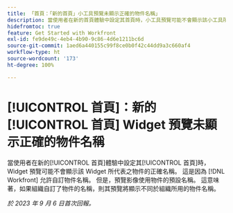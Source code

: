 ```yaml
---
title: 「首頁：「新的首頁」小工具預覽未顯示正確的物件名稱」
description: 當使用者在新的首頁體驗中設定其首頁時，小工具預覽可能不會顯示該小工具所代表之物件的正確名稱。這是因為 Workfront 允許自訂物件名稱。 但是，預覽影像會使用物件的預設名稱。 這意味著，如果組織自訂了物件的名稱，則其預覽將顯示不同於組織所用的物件名稱。
hidefromtoc: true
feature: Get Started with Workfront
exl-id: fe9de49c-4eb4-4b90-9c86-4d6e1211bc6d
source-git-commit: 1aed6a440155c99f8ce0b0f42c44dd9a3c660af4
workflow-type: ht
source-wordcount: '173'
ht-degree: 100%

---
```


# [!UICONTROL 首頁]：新的[!UICONTROL 首頁] Widget 預覽未顯示正確的物件名稱

<!--valid issue; won't fix-->

當使用者在新的[!UICONTROL 首頁]體驗中設定其[!UICONTROL 首頁]時，Widget 預覽可能不會顯示該 Widget 所代表之物件的正確名稱。 這是因為 [!DNL Workfront] 允許自訂物件名稱。 但是，預覽影像使用物件的預設名稱。 這意味著，如果組織自訂了物件的名稱，則其預覽將顯示不同於組織所用的物件名稱。

_於 2023 年 9 月 6 日首次回報。_
